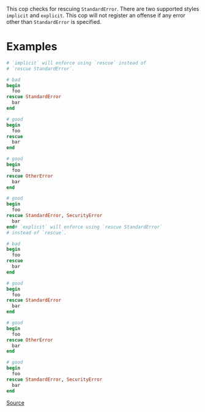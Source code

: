 
This cop checks for rescuing `StandardError`. There are two supported
styles `implicit` and `explicit`. This cop will not register an offense
if any error other than `StandardError` is specified.

# Examples

```ruby
# `implicit` will enforce using `rescue` instead of
# `rescue StandardError`.

# bad
begin
  foo
rescue StandardError
  bar
end

# good
begin
  foo
rescue
  bar
end

# good
begin
  foo
rescue OtherError
  bar
end

# good
begin
  foo
rescue StandardError, SecurityError
  bar
end# `explicit` will enforce using `rescue StandardError`
# instead of `rescue`.

# bad
begin
  foo
rescue
  bar
end

# good
begin
  foo
rescue StandardError
  bar
end

# good
begin
  foo
rescue OtherError
  bar
end

# good
begin
  foo
rescue StandardError, SecurityError
  bar
end
```

[Source](http://www.rubydoc.info/gems/rubocop/RuboCop/Cop/Style/RescueStandardError)